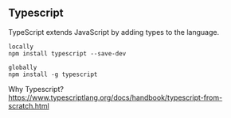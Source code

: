 ## Typescript
TypeScript extends JavaScript by adding types to the language.

```
locally
npm install typescript --save-dev

globally
npm install -g typescript
```

Why Typescript? https://www.typescriptlang.org/docs/handbook/typescript-from-scratch.html

<br/>
